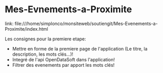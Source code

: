 # Mes-Evnements-a-Proximite

link: file:///home/simplonco/monsiteweb/soutiengit/Mes-Evenements-a-Proximite/index.html

Les consignes pour la premiere etape:

- Mettre en forme de la premiere page de l'application (Le titre, la description, les mots clés...)!
- Integré de l'api OpenDataSoft dans l'application!
- Filtrer des evenements par apport les mots clés!
